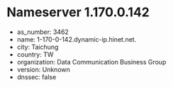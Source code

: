 # Nameserver 1.170.0.142

* as_number: 3462
* name: 1-170-0-142.dynamic-ip.hinet.net.
* city: Taichung
* country: TW
* organization: Data Communication Business Group
* version: Unknown
* dnssec: false
